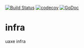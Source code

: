 [![Build Status](https://github.com/uaxe/infra/workflows/GoTests/badge.svg?branch=master)](https://github.com/uaxe/infra/actions?query=branch%3Amaster)
[![codecov](https://codecov.io/gh/uaxe/infra/graph/badge.svg)](https://codecov.io/gh/uaxe/infra)
[![GoDoc](https://pkg.go.dev/badge/github.com/uaxe/infra?status.svg)](https://pkg.go.dev/github.com/uaxe/infra?tab=doc)

# infra
uaxe infra
